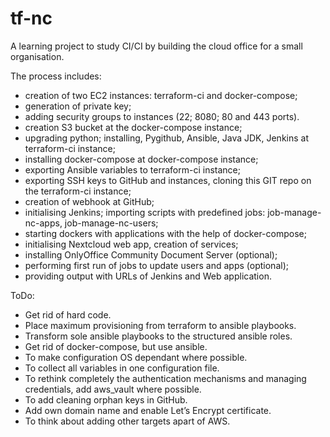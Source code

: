 # tf-nc
A learning project to study CI/CI by building the cloud office for a small organisation.

The process includes:
- creation of two EC2 instances: terraform-ci and docker-compose;
- generation of private key;
- adding security groups to instances (22; 8080; 80 and 443 ports).
- creation S3 bucket at the docker-compose instance;
- upgrading python; installing, Pygithub, Ansible, Java JDK, Jenkins at terraform-ci instance; 
- installing docker-compose at docker-compose instance;
- exporting Ansible variables to terraform-ci instance;
- exporting SSH keys to GitHub and instances, cloning this GIT repo on the terraform-ci instance;
- creation of webhook at GitHub;
- initialising Jenkins; importing scripts with predefined jobs: job-manage-nc-apps, job-manage-nc-users;
- starting dockers with applications with the help of docker-compose;
- initialising Nextcloud web app, creation of services;
- installing OnlyOffice Community Document Server (optional); 
- performing first run of jobs to update users and apps (optional);
- providing output with URLs of Jenkins and Web application.

ToDo:
- Get rid of hard code.
- Place maximum provisioning from terraform to ansible playbooks.
- Transform sole ansible playbooks to the structured ansible roles.
- Get rid of docker-compose, but use ansible.
- To make configuration OS dependant where possible.
- To collect all variables in one configuration file.
- To rethink completely the authentication mechanisms and managing credentials, add aws_vault where possible.
- To add cleaning orphan keys in GitHub.
- Add own domain name and enable Let’s Encrypt certificate.
- To think about adding other targets apart of AWS.

